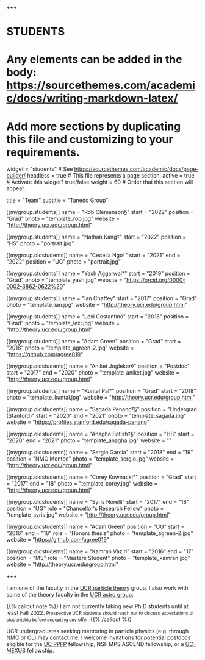 +++
# STUDENTS
# Any elements can be added in the body: https://sourcethemes.com/academic/docs/writing-markdown-latex/
# Add more sections by duplicating this file and customizing to your requirements.

widget = "students"  # See https://sourcethemes.com/academic/docs/page-builder/
headless = true  # This file represents a page section.
active = true  # Activate this widget? true/false
weight = 60  # Order that this section will appear.

title = "Team"
subtitle = "Tanedo Group"

[[mygroup.students]]
  name = "Rob Clemenson§"
  start = "2022"
  position = "Grad"
  photo = "template_rob.jpg"
  website = "http://theory.ucr.edu/group.html"

[[mygroup.students]]
  name = "Nathan Kang‡"
  start = "2022"
  position = "HS"
  photo = "portrait.jpg"

[[mygroup.oldstudents]]
  name = "Cecelia Ngo†"
  start = "2021"
  end = "2022"
  position = "UG"
  photo = "portrait.jpg"

[[mygroup.students]]
  name = "Yash Aggarwal*"
  start = "2019"
  position = "Grad"
  photo = "template_yash.jpg"
  website = "https://orcid.org/0000-0002-3862-0622%20"

[[mygroup.students]]
  name = "Ian Chaffey"
  start = "2017"
  position = "Grad"
  photo = "template_ian.jpg"
  website = "http://theory.ucr.edu/group.html"

[[mygroup.students]]
  name = "Lexi Costantino"
  start = "2018"
  position = "Grad"
  photo = "template_lexi.jpg"
  website = "http://theory.ucr.edu/group.html"

[[mygroup.students]]
  name = "Adam Green"
  position = "Grad"
  start = "2018"
  photo = "template_agreen-2.jpg"
  website = "https://github.com/agree019"

[[mygroup.oldstudents]]
  name = "Aniket Joglekar◊"
  position = "Postdoc"
  start = "2017"
  end = "2020"
  photo = "template_aniket.jpg"
  website = "http://theory.ucr.edu/group.html"

[[mygroup.students]]
  name = "Kuntal Pal*"
  position = "Grad"
  start = "2018"
  photo = "template_kuntal.jpg"
  website = "http://theory.ucr.edu/group.html"

[[mygroup.oldstudents]]
  name = "Sagada Penano†§"
  position = "Undergrad (Stanford)"
  start = "2020"
  end = "2021"
  photo = "template_sagada.jpg"
  website = "https://profiles.stanford.edu/sagada-penano"

[[mygroup.oldstudents]]
  name = "Anagha Satish‡§"
  position = "HS"
  start = "2020"
  end = "2021"
  photo = "template_anagha.jpg"
  website = ""

[[mygroup.oldstudents]]
  name = "Sergio Garcia"
  start = "2018"
  end = "19"
  position = "NMC Mentee"
  photo = "template_sergio.jpg"
  website = "http://theory.ucr.edu/group.html"


[[mygroup.oldstudents]]
  name = "Corey Kownacki*"
  position = "Grad"
  start = "2017"
  end = "18"
  photo = "template_corey.jpg"
  website = "http://theory.ucr.edu/group.html"

[[mygroup.oldstudents]]
  name = "Syris Norelli"
  start = "2017"
  end = "18"
  position = "UG"
  role = "Chancellor's Research Fellow"
  photo = "template_syris.jpg"
  website = "http://theory.ucr.edu/group.html"

[[mygroup.oldstudents]]
  name = "Adam Green"
  position = "UG"
  start = "2016"
  end = "18"
  role = "Honors thesis"
  photo = "template_agreen-2.jpg"
  website = "https://github.com/agree019"

[[mygroup.oldstudents]]
  name = "Kamran Vaziri"
  start = "2016"
  end = "17"
  position = "MS"
  role = "Masters Student"
  photo = "template_kamran.jpg"
  website = "http://theory.ucr.edu/group.html"

+++

I am one of the faculty in the [UCR particle theory](https://theory.ucr.edu) group. I also work with some of the theory faculty in the [UCR astro group](https://astro.ucr.edu).

{{% callout note %}}
I am not currently taking new Ph.D students until at least Fall 2022. <small>Prospective UCR students should reach out to discuss expectations of studentship before accepting any offer.</small>
{{% /callout %}}

UCR undergraduates seeking mentoring in particle physics (e.g. through [NMC](https://www.aps.org/programs/minorities/nmc/) or [CL](https://www.cientificolatino.com)) may [contact me](#contact). I welcome invitations for potential postdocs eligible for the [UC PPFP](https://ppfp.ucop.edu/info/) fellowship, NSF MPS ASCEND fellowship, or a [UC-MEXUS](https://alianzamx.universityofcalifornia.edu/research-and-innovation/uc-mexus-conacyt-doctoral-fellow-program/) fellowship.

